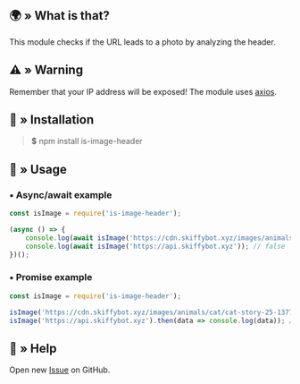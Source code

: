 ## 🌍 » What is that?
This module checks if the URL leads to a photo by analyzing the header.

## ⚠️ » Warning
Remember that your IP address will be exposed! The module uses [axios](https://www.npmjs.com/package/axios).

## 🤔 » Installation
> **$** npm install is-image-header

## 📝 » Usage
### • Async/await example
```js
const isImage = require('is-image-header');

(async () => {
    console.log(await isImage('https://cdn.skiffybot.xyz/images/animals/cat/cat-story-25-1377426-min.jpg')); // true
    console.log(await isImage('https://api.skiffybot.xyz')); // false
})();
```

### • Promise example
```js
const isImage = require('is-image-header');

isImage('https://cdn.skiffybot.xyz/images/animals/cat/cat-story-25-1377426-min.jpg').then(data => console.log(data)); // true
isImage('https://api.skiffybot.xyz').then(data => console.log(data)); // false
```

## 🤝 » Help
Open new [Issue](https://github.com/sefinek24/is-image-header/issues/new/choose) on GitHub.